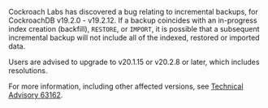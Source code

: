 Cockroach Labs has discovered a bug relating to incremental backups, for CockroachDB v19.2.0 - v19.2.12. If a backup coincides with an in-progress index creation (backfill), `RESTORE`, or `IMPORT`, it is possible that a subsequent incremental backup will not include all of the indexed, restored or imported data.

Users are advised to upgrade to v20.1.15 or v20.2.8 or later, which includes resolutions.

For more information, including other affected versions, see [Technical Advisory 63162](../advisories/a63162.html).